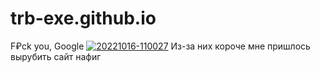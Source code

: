 # trb-exe.github.io
F₽ck you, Google 
<a href="https://ibb.co/NFXRvY7"><img src="https://i.ibb.co/2FwJ9K5/20221016-110027.jpg" alt="20221016-110027" border="0"></a>
Из-за них короче мне пришлось вырубить сайт нафиг
